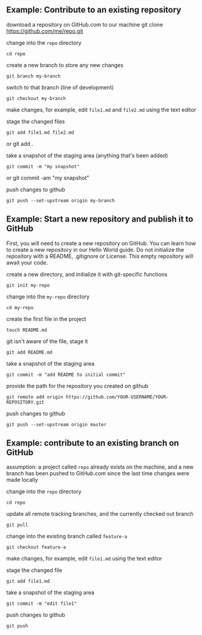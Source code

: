 Example: Contribute to an existing repository
--
download a repository on GitHub.com to our machine
    git clone https://github.com/me/repo.git


change into the `repo` directory

    cd repo

create a new branch to store any new changes

    git branch my-branch

switch to that branch (line of development)

    git checkout my-branch

make changes, for example, edit `file1.md` and `file2.md` using the text editor

stage the changed files

    git add file1.md file2.md
or
    git add .

take a snapshot of the staging area (anything that's been added)

    git commit -m "my snapshot"
or
    git commit -am "my snapshot"

push changes to github

    git push --set-upstream origin my-branch

Example: Start a new repository and publish it to GitHub
--
First, you will need to create a new repository on GitHub. You can learn how to create a new repository in our Hello World guide. Do not initialize the repository with a README, .gitignore or License. This empty repository will await your code.

create a new directory, and initialize it with git-specific functions

    git init my-repo

change into the `my-repo` directory

    cd my-repo

create the first file in the project

    touch README.md

git isn't aware of the file, stage it

    git add README.md

take a snapshot of the staging area
    
    git commit -m "add README to initial commit"
    
provide the path for the repository you created on github

    git remote add origin https://github.com/YOUR-USERNAME/YOUR-REPOSITORY.git

push changes to github

    git push --set-upstream origin master

Example: contribute to an existing branch on GitHub
--
assumption: a project called `repo` already exists on the machine, and a new branch has been pushed to GitHub.com since the last time changes were made locally

change into the `repo` directory

    cd repo

update all remote tracking branches, and the currently checked out branch

    git pull

change into the existing branch called `feature-a`

    git checkout feature-a

make changes, for example, edit `file1.md` using the text editor

stage the changed file

    git add file1.md

take a snapshot of the staging area

    git commit -m "edit file1"

push changes to github

    git push